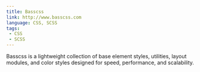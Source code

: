 ```yaml
---
title: Basscss
link: http://www.basscss.com
language: CSS, SCSS
tags:
 - CSS
 - SCSS
---
```


Basscss is a lightweight collection of base element styles, utilities, layout modules, and color styles designed for speed, performance, and scalability.
